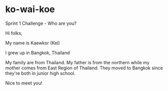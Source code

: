 # ko-wai-koe
Sprint 1 Challenge - Who are you?

Hi folks,

My name is Kaewkor (Kel)

I grew up in Bangkok, Thailand

My family are from Thailand. My father is from the northern while my mother comes from East Region of Thailand. They moved to Bangkok since they're both in junior high school.

Nice to meet you!
